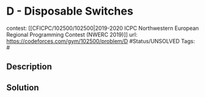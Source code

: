 # D - Disposable Switches

contest: [[CFICPC/102500/102500|2019-2020 ICPC Northwestern European Regional Programming Contest (NWERC 2019)]]
url: https://codeforces.com/gym/102500/problem/D
#Status/UNSOLVED
Tags: #

## Description

## Solution

